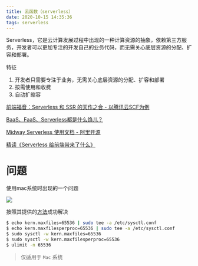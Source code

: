 ```yaml
---
title: 云函数（serverless）
date: 2020-10-15 14:35:36
tags: serverless
---
```


Serverless，它是云计算发展过程中出现的一种计算资源的抽象，依赖第三方服务，开发者可以更加专注的开发自己的业务代码，而无需关心底层资源的分配、扩容和部署。

特征

1. 开发者只需要专注于业务，无需关心底层资源的分配、扩容和部署
2. 按需使用和收费
3. 自动扩缩容

[前端福音：Serverless 和 SSR 的天作之合 - 以腾讯云SCF为例](https://serverlesscloud.cn/best-practice/2020-06-10-ssr-yuga)

[BaaS、FaaS、Serverless都是什么馅儿？](https://www.sohu.com/a/198253530_115128)

[Midway Serverless 使用文档 - 阿里开源](https://www.yuque.com/midwayjs/faas)

[精读《Serverless 给前端带来了什么》](https://zhuanlan.zhihu.com/p/58877583)

# 问题

使用mac系统时出现的一个问题

![ ](./WX20201015-145716@2x.png)

按照其提供的[方法](https://github.com/meteor/meteor/issues/8057#issuecomment-261011063)成功解决

```sh
$ echo kern.maxfiles=65536 | sudo tee -a /etc/sysctl.conf
$ echo kern.maxfilesperproc=65536 | sudo tee -a /etc/sysctl.conf
$ sudo sysctl -w kern.maxfiles=65536
$ sudo sysctl -w kern.maxfilesperproc=65536
$ ulimit -n 65536
```

> 仅适用于 `Mac` 系统
